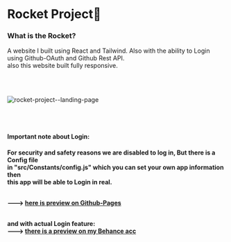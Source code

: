 # Rocket Project🚀
<h3>What is the Rocket?</h3>
<p>A website I built using React and Tailwind. Also with the ability to Login using Github-OAuth and Github Rest API.<br/> also this website built fully responsive.</p>
<br/>
<br/>

![rocket-project--landing-page](https://user-images.githubusercontent.com/78034349/162037001-81a9033b-c5e0-4a09-86a4-cdb99e6d13c1.PNG)

<br/>
<br/>
<h4>Important note about Login:<h4>
 <p>For security and safety reasons we are disabled to log in, But there is a Config file<br/> in "src/Constants/config.js" which you can set your own app information then <br/>this app will be able to Login in real.</p>
 <br/>
 ---> <a href="https://mojtaba6731.github.io/rocket-project/">here is preview on Github-Pages</a>
 <br/>
 <br/>

 and with actual Login feature:
 <br/>
 ---> <a href="https://www.behance.net/gallery/141035739/Rocket-Project">there is a **preview** on my Behance acc</a>
